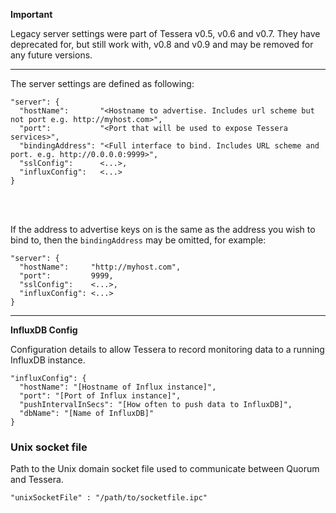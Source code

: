 **Important**

Legacy server settings were part of Tessera v0.5, v0.6 and v0.7. They have deprecated for, but still work with, v0.8 and v0.9 and may be removed for any future versions.

---

The server settings are defined as following:

```
"server": {
  "hostName":       "<Hostname to advertise. Includes url scheme but not port e.g. http://myhost.com>",
  "port":           "<Port that will be used to expose Tessera services>",
  "bindingAddress": "<Full interface to bind. Includes URL scheme and port. e.g. http://0.0.0.0:9999>",
  "sslConfig":      <...>,
  "influxConfig":   <...>
}
```

<br>
<br>

If the address to advertise keys on is the same as the address you wish to bind to, then the `bindingAddress` may be omitted, for example:
```
"server": {
  "hostName":     "http://myhost.com",
  "port":         9999,
  "sslConfig":    <...>,
  "influxConfig": <...>
}
```

---

**InfluxDB Config**

Configuration details to allow Tessera to record monitoring data to a running InfluxDB instance.
```
"influxConfig": {
  "hostName": "[Hostname of Influx instance]",
  "port": "[Port of Influx instance]",
  "pushIntervalInSecs": "[How often to push data to InfluxDB]",
  "dbName": "[Name of InfluxDB]"
}
```

### Unix socket file
Path to the Unix domain socket file used to communicate between Quorum and Tessera.
```
"unixSocketFile" : "/path/to/socketfile.ipc"
```

